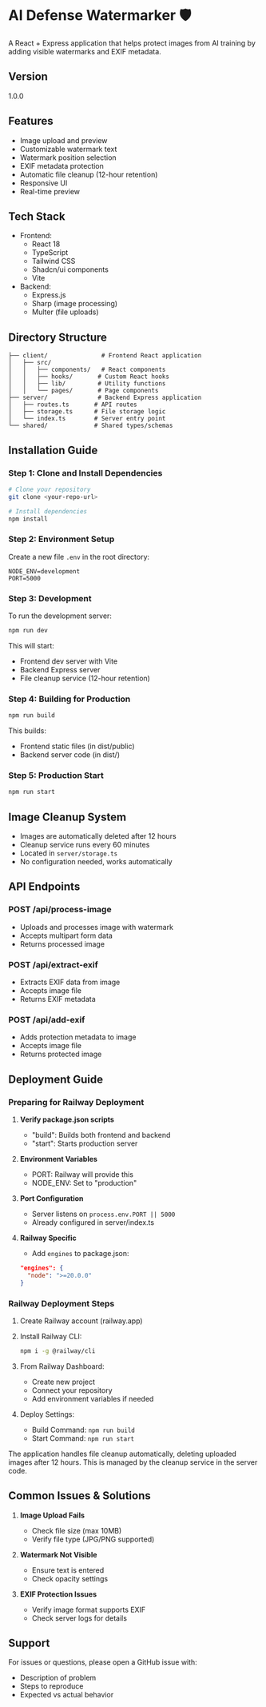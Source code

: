 
# AI Defense Watermarker 🛡️

A React + Express application that helps protect images from AI training by adding visible watermarks and EXIF metadata.

## Version
1.0.0

## Features
- Image upload and preview
- Customizable watermark text
- Watermark position selection
- EXIF metadata protection
- Automatic file cleanup (12-hour retention)
- Responsive UI
- Real-time preview

## Tech Stack
- Frontend:
  - React 18
  - TypeScript
  - Tailwind CSS
  - Shadcn/ui components
  - Vite
- Backend:
  - Express.js
  - Sharp (image processing)
  - Multer (file uploads)

## Directory Structure
```
├── client/               # Frontend React application
│   ├── src/
│   │   ├── components/   # React components
│   │   ├── hooks/       # Custom React hooks
│   │   ├── lib/         # Utility functions
│   │   └── pages/       # Page components
├── server/              # Backend Express application
│   ├── routes.ts       # API routes
│   ├── storage.ts      # File storage logic
│   └── index.ts        # Server entry point
└── shared/             # Shared types/schemas
```

## Installation Guide

### Step 1: Clone and Install Dependencies
```bash
# Clone your repository
git clone <your-repo-url>

# Install dependencies
npm install
```

### Step 2: Environment Setup
Create a new file `.env` in the root directory:
```
NODE_ENV=development
PORT=5000
```

### Step 3: Development
To run the development server:
```bash
npm run dev
```
This will start:
- Frontend dev server with Vite
- Backend Express server
- File cleanup service (12-hour retention)

### Step 4: Building for Production
```bash
npm run build
```
This builds:
- Frontend static files (in dist/public)
- Backend server code (in dist/)

### Step 5: Production Start
```bash
npm run start
```

## Image Cleanup System
- Images are automatically deleted after 12 hours
- Cleanup service runs every 60 minutes
- Located in `server/storage.ts`
- No configuration needed, works automatically

## API Endpoints

### POST /api/process-image
- Uploads and processes image with watermark
- Accepts multipart form data
- Returns processed image

### POST /api/extract-exif
- Extracts EXIF data from image
- Accepts image file
- Returns EXIF metadata

### POST /api/add-exif
- Adds protection metadata to image
- Accepts image file
- Returns protected image

## Deployment Guide

### Preparing for Railway Deployment

1. **Verify package.json scripts**
   - "build": Builds both frontend and backend
   - "start": Starts production server

2. **Environment Variables**
   - PORT: Railway will provide this
   - NODE_ENV: Set to "production"

3. **Port Configuration**
   - Server listens on `process.env.PORT || 5000`
   - Already configured in server/index.ts

4. **Railway Specific**
   - Add `engines` to package.json:
   ```json
   "engines": {
     "node": ">=20.0.0"
   }
   ```

### Railway Deployment Steps

1. Create Railway account (railway.app)
2. Install Railway CLI:
   ```bash
   npm i -g @railway/cli
   ```

3. From Railway Dashboard:
   - Create new project
   - Connect your repository
   - Add environment variables if needed

4. Deploy Settings:
   - Build Command: `npm run build`
   - Start Command: `npm run start`

The application handles file cleanup automatically, deleting uploaded images after 12 hours. This is managed by the cleanup service in the server code.

## Common Issues & Solutions

1. **Image Upload Fails**
   - Check file size (max 10MB)
   - Verify file type (JPG/PNG supported)

2. **Watermark Not Visible**
   - Ensure text is entered
   - Check opacity settings

3. **EXIF Protection Issues**
   - Verify image format supports EXIF
   - Check server logs for details

## Support
For issues or questions, please open a GitHub issue with:
- Description of problem
- Steps to reproduce
- Expected vs actual behavior
